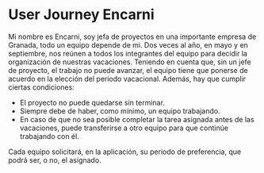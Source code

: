 # User Journey Encarni

Mi nombre es Encarni, soy jefa de proyectos en una importante empresa de 
Granada, todo un equipo depende de mi. 
Dos veces al año, en mayo y en septiembre, nos reúnen a
todos los integrantes del equipo para decidir la organización de nuestras
vacaciones.
Teniendo en cuenta que, sin un jefe de proyecto, el trabajo no puede avanzar,
el equipo tiene que ponerse de acuerdo en la elección del periodo vacacional.
Además, hay que cumplir ciertas condiciones:
* El proyecto no puede quedarse sin terminar.
* Siempre debe de haber, como mínimo, un equipo trabajando.
* En caso de que no sea posible completar la tarea asignada antes de las
vacaciones, puede transferirse a otro equipo para que continúe trabajando con
él.

Cada equipo solicitará, en la aplicación, su periodo de preferencia, que podrá
ser, o no, el asignado.
